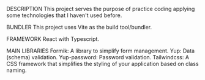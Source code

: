 DESCRIPTION
This project serves the purpose of practice coding applying some technologies that I haven't used before.

BUNDLER
This project uses Vite as the build tool/bundler.

FRAMEWORK
React with Typescript.

MAIN LIBRARIES
Formik: A library to simplify form management.
Yup: Data (schema) validation.
Yup-password: Password validation.
Tailwindcss: A CSS framework that simplifies the styling of your application based on class naming.
